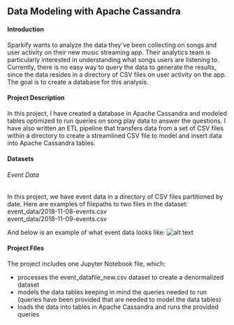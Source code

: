 ## Data Modeling with Apache Cassandra


#### Introduction
Sparkify wants to analyze the data they've been collecting on songs and user activity on their new music streaming app. Their analytics team is particularly interested in understanding what songs users are listening to. Currently, there is no easy way to query the data to generate the results, since the data resides in a directory of CSV files on user activity on the app. The goal is to create a database for this analysis.


#### Project Description
In this project, I have created a database in Apache Cassandra and modeled tables optimized to run queries on song play data to answer the questions. I have also written an ETL pipeline that transfers data from a set of CSV files within a directory to create a streamlined CSV file to model and insert data into Apache Cassandra tables.


#### Datasets

###### Event Data
In this project, we have event data in a directory of CSV files partitioned by date. Here are examples of filepaths to two files in the dataset:\
event_data/2018-11-08-events.csv\
event_data/2018-11-09-events.csv

And below is an example of what event data looks like:
![alt text](https://github.com/rumijha/data-modeling-with-apache-cassandra/blob/main/image_event_datafile_new.jpg)


#### Project Files
The project includes one Jupyter Notebook file, which:
* processes the event_datafile_new.csv dataset to create a denormalized dataset
* models the data tables keeping in mind the queries needed to run (queries have been provided that are needed to model the data tables)
* loads the data into tables in Apache Cassandra and runs the provided queries
